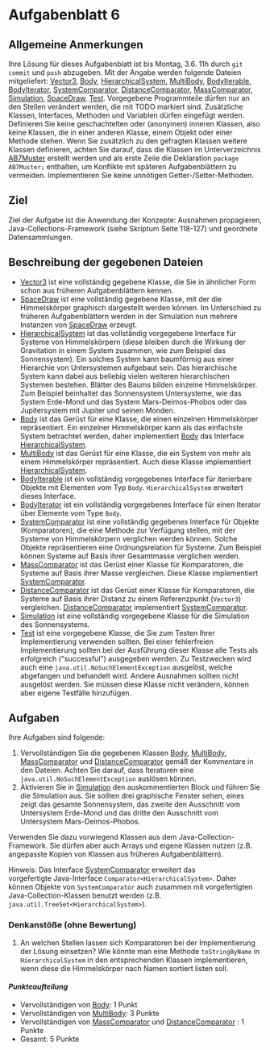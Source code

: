 # Aufgabenblatt 6

## Allgemeine Anmerkungen

Ihre Lösung für dieses Aufgabenblatt ist bis Montag, 3.6. 11h durch `git commit` und `push`
abzugeben. Mit der Angabe werden folgende Dateien mitgeliefert:
[Vector3](../src/AB7/Vector3.java),
[Body](../src/AB7/Body.java),
[HierarchicalSystem](../src/AB7/HierarchicalSystem.java),
[MultiBody](../src/AB7/MultiBody.java),
[BodyIterable](../src/AB7/BodyIterable.java), 
[BodyIterator](../src/AB7/BodyIterator.java),
[SystemComparator](../src/AB7/SystemComparator.java),
[DistanceComparator](../src/AB7/DistanceComparator.java),
[MassComparator](../src/AB7/MassComparator.java),
[Simulation](../src/AB7/Simulation.java),
[SpaceDraw](../src/AB7/SpaceDraw.java),
[Test](../src/AB7/Test.java).
Vorgegebene Programmteile dürfen nur an den Stellen verändert werden, die mit TODO markiert sind.
Zusätzliche Klassen, Interfaces, Methoden und Variablen dürfen eingefügt werden. Definieren Sie 
keine geschachtelten oder (anonymen) inneren Klassen, also keine Klassen, die in einer anderen
Klasse, einem Objekt oder einer Methode stehen. Wenn Sie zusätzlich zu den gefragten
Klassen weitere Klassen definieren, achten Sie darauf, dass die Klassen im
Unterverzeichnis [AB7Muster](../src/AB7) erstellt werden und als erste Zeile die Deklaration
`package AB7Muster;` enthalten, um Konflikte mit späteren Aufgabenblättern zu vermeiden.
Implementieren Sie keine unnötigen Getter-/Setter-Methoden.

## Ziel

Ziel der Aufgabe ist die Anwendung der Konzepte: Ausnahmen propagieren, 
Java-Collections-Framework (siehe Skriptum Seite 118-127) und geordnete Datensammlungen.

## Beschreibung der gegebenen Dateien

- [Vector3](../src/AB7/Vector3.java) ist eine vollständig gegebene Klasse, die Sie in 
  ähnlicher Form schon aus früheren Aufgabenblättern kennen.
- [SpaceDraw](../src/AB7/SpaceDraw.java) ist eine vollständig gegebene Klasse, mit der die
  Himmelskörper graphisch dargestellt werden können. Im Unterschied zu früheren Aufgabenblättern
  werden in der Simulation nun mehrere Instanzen von [SpaceDraw](../src/AB7/SpaceDraw.java) erzeugt.
- [HierarchicalSystem](../src/AB7/HierarchicalSystem.java) ist das vollständig vorgegebene 
  Interface für Systeme von Himmelskörpern (diese bleiben durch die Wirkung der Gravitation 
  in einem System zusammen, wie zum Beispiel das Sonnensystem). Ein solches System kann 
  baumförmig aus einer Hierarchie von Untersystemen aufgebaut sein. Das hierarchische System 
  kann dabei aus beliebig vielen weiteren hierarchischen Systemen bestehen. Blätter des Baums 
  bilden einzelne Himmelskörper. Zum Beispiel beinhaltet das Sonnensystem Untersysteme, wie das 
  System Erde-Mond und das System Mars-Deimos-Phobos oder das Jupitersystem mit Jupiter und 
  seinen Monden.
- [Body](../src/AB7/Body.java) ist das Gerüst für eine Klasse, die einen einzelnen Himmelskörper 
  repräsentiert. Ein einzelner Himmelskörper kann als das einfachste System betrachtet werden,
  daher implementiert [Body](../src/AB7/Body.java) das Interface 
  [HierarchicalSystem](../src/AB7/HierarchicalSystem.java).
- [MultiBody](../src/AB7/MultiBody.java) ist das Gerüst für eine Klasse, die ein System von 
  mehr als einem Himmelskörper repräsentiert. Auch diese Klasse implementiert
  [HierarchicalSystem](../src/AB7/HierarchicalSystem.java).
- [BodyIterable](../src/AB7/BodyIterable.java) ist ein vollständig vorgegebenes Interface für
  iterierbare Objekte mit Elementen vom Typ `Body`. `HierarchicalSystem` erweitert dieses Interface.
- [BodyIterator](../src/AB7/BodyIterator.java) ist ein vollständig vorgegebenes Interface
  für einen Iterator über Elemente vom Type `Body`.
- [SystemComparator](../src/AB7/SystemComparator.java) ist eine vollständig gegebenes Interface für 
  Objekte (Komparatoren), die eine Methode zur Verfügung stellen, mit der Systeme von 
  Himmelskörpern verglichen werden können. Solche Objekte repräsentieren eine Ordnungsrelation 
  für Systeme. Zum Beispiel können Systeme auf Basis ihrer Gesamtmasse verglichen werden.
- [MassComparator](../src/AB7/MassComparator.java) ist das Gerüst einer Klasse für
  Komparatoren, die Systeme auf Basis ihrer Masse vergleichen. Diese Klasse implementiert
  [SystemComparator](../src/AB7/SystemComparator.java).
- [DistanceComparator](../src/AB7/DistanceComparator.java) ist das Gerüst einer Klasse für 
  Komparatoren, die Systeme auf Basis ihrer Distanz zu einem Referenzpunkt (`Vector3`) vergleichen.
  [DistanceComparator](../src/AB7/DistanceComparator.java) implementiert 
  [SystemComparator](../src/AB7/SystemComparator.java).
- [Simulation](../src/AB7/Simulation.java) ist eine vollständig vorgegebene Klasse für die 
  Simulation des Sonnensystems.
- [Test](../src/AB7/Test.java) ist eine vorgegebene Klasse, die Sie zum Testen Ihrer
  Implementierung verwenden sollten. Bei einer fehlerfreien Implementierung sollten bei der 
  Ausführung dieser Klasse alle Tests als erfolgreich ("successful") ausgegeben werden. 
  Zu Testzwecken wird auch eine `java.util.NoSuchElementException` ausgelöst, welche abgefangen und 
  behandelt wird. Andere Ausnahmen sollten nicht ausgelöst werden. Sie müssen diese Klasse nicht 
  verändern, können aber eigene Testfälle hinzufügen.

## Aufgaben
Ihre Aufgaben sind folgende:
1. Vervollständigen Sie die gegebenen Klassen [Body](../src/AB7/Body.java), 
   [MultiBody](../src/AB7/MultiBody.java), [MassComparator](../src/AB7/MassComparator.java) und
   [DistanceComparator](../src/AB7/DistanceComparator.java) gemäß der Kommentare in den Dateien.
   Achten Sie darauf, dass Iteratoren eine `java.util.NoSuchElementException` auslösen können.
2. Aktivieren Sie in [Simulation](../src/AB7/Simulation.java) den auskommentierten Block und führen 
   Sie die Simulation aus. Sie sollten drei graphische Fenster sehen, eines zeigt das gesamte 
   Sonnensystem, das zweite den Ausschnitt vom Untersystem Erde-Mond und das dritte den Ausschnitt 
   vom Untersystem Mars-Deimos-Phobos.

Verwenden Sie dazu vorwiegend Klassen aus dem Java-Collection-Framework. Sie dürfen aber auch Arrays 
und eigene Klassen nutzen (z.B. angepasste Kopien von Klassen aus früheren Aufgabenblättern).

Hinweis: Das Interface [SystemComparator](../src/AB7/SystemComparator.java) erweitert das  
vorgefertigte Java-Interface `Comparator<HierarchicalSystem>`. Daher können Objekte von 
`SystemComparator` auch zusammen mit vorgefertigten Java-Collection-Klassen benutzt werden 
(z.B. `java.util.TreeSet<HierarchicalSystem>`).

### Denkanstöße (ohne Bewertung)
1. An welchen Stellen lassen sich Komparatoren bei der Implementierung der Lösung 
   einsetzen? Wie könnte man eine Methode `toStringByName` in `HierarchicalSystem` in den 
   entsprechenden Klassen implementieren, wenn diese die Himmelskörper nach Namen sortiert listen 
   soll.

#### _Punkteaufteilung_
- Vervollständigen von [Body](../src/AB7/Body.java): 1 Punkt
- Vervollständigen von [MultiBody](../src/AB7/MultiBody.java): 3 Punkte
- Vervollständigen von [MassComparator](../src/AB7/MassComparator.java) und 
  [DistanceComparator](../src/AB7/DistanceComparator.java) : 1 Punkte
- Gesamt: 5 Punkte

